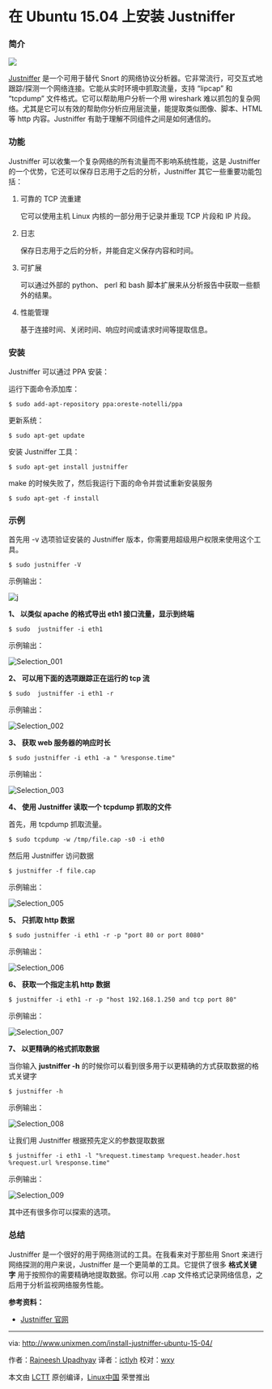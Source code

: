 在 Ubuntu 15.04 上安装 Justniffer
================================================================================
### 简介 ###
![](http://1426826955.rsc.cdn77.org/wp-content/uploads/2015/09/monitoring1.jpg)

[Justniffer][1] 是一个可用于替代 Snort 的网络协议分析器。它非常流行，可交互式地跟踪/探测一个网络连接。它能从实时环境中抓取流量，支持 “lipcap” 和 “tcpdump” 文件格式。它可以帮助用户分析一个用 wireshark 难以抓包的复杂网络。尤其是它可以有效的帮助你分析应用层流量，能提取类似图像、脚本、HTML 等 http 内容。Justniffer 有助于理解不同组件之间是如何通信的。

### 功能 ###

Justniffer 可以收集一个复杂网络的所有流量而不影响系统性能，这是 Justniffer 的一个优势，它还可以保存日志用于之后的分析，Justniffer 其它一些重要功能包括：

1. 可靠的 TCP 流重建

	它可以使用主机 Linux 内核的一部分用于记录并重现 TCP 片段和 IP 片段。

2. 日志

	保存日志用于之后的分析，并能自定义保存内容和时间。

3. 可扩展

	可以通过外部的 python、 perl 和 bash 脚本扩展来从分析报告中获取一些额外的结果。

4. 性能管理

	基于连接时间、关闭时间、响应时间或请求时间等提取信息。

### 安装 ###

Justniffer 可以通过 PPA 安装：

运行下面命令添加库：

    $ sudo add-apt-repository ppa:oreste-notelli/ppa

更新系统：

    $ sudo apt-get update

安装 Justniffer 工具：

    $ sudo apt-get install justniffer

make 的时候失败了，然后我运行下面的命令并尝试重新安装服务

    $ sudo apt-get -f install

### 示例 ###

首先用 -v 选项验证安装的 Justniffer 版本，你需要用超级用户权限来使用这个工具。

    $ sudo justniffer -V

示例输出：

![j](http://www.unixmen.com/wp-content/uploads/2015/09/j.png)

**1、 以类似 apache 的格式导出 eth1 接口流量，显示到终端**

    $ sudo  justniffer -i eth1

示例输出：

![Selection_001](http://www.unixmen.com/wp-content/uploads/2015/09/Selection_0013.png)

**2、 可以用下面的选项跟踪正在运行的 tcp 流**

    $ sudo  justniffer -i eth1 -r

示例输出：

![Selection_002](http://www.unixmen.com/wp-content/uploads/2015/09/Selection_0023.png)

**3、 获取 web 服务器的响应时长**

    $ sudo justniffer -i eth1 -a " %response.time"

示例输出：

![Selection_003](http://www.unixmen.com/wp-content/uploads/2015/09/Selection_0033.png)

**4、 使用 Justniffer 读取一个 tcpdump 抓取的文件**

首先，用 tcpdump 抓取流量。

    $ sudo tcpdump -w /tmp/file.cap -s0 -i eth0

然后用 Justniffer 访问数据

    $ justniffer -f file.cap

示例输出：

![Selection_005](http://www.unixmen.com/wp-content/uploads/2015/09/Selection_0056.png)

**5、 只抓取 http 数据**

    $ sudo justniffer -i eth1 -r -p "port 80 or port 8080"

示例输出：

![Selection_006](http://www.unixmen.com/wp-content/uploads/2015/09/Selection_0064.png)

**6、  获取一个指定主机 http 数据**

    $ justniffer -i eth1 -r -p "host 192.168.1.250 and tcp port 80"

示例输出：

![Selection_007](http://www.unixmen.com/wp-content/uploads/2015/09/Selection_0074.png)

**7、 以更精确的格式抓取数据**

当你输入 **justniffer -h** 的时候你可以看到很多用于以更精确的方式获取数据的格式关键字

    $ justniffer -h

示例输出：

![Selection_008](http://www.unixmen.com/wp-content/uploads/2015/09/Selection_0083.png)

让我们用 Justniffer 根据预先定义的参数提取数据

    $ justniffer -i eth1 -l "%request.timestamp %request.header.host %request.url %response.time"

示例输出：

![Selection_009](http://www.unixmen.com/wp-content/uploads/2015/09/Selection_0094.png)

其中还有很多你可以探索的选项。

### 总结 ###

Justniffer 是一个很好的用于网络测试的工具。在我看来对于那些用 Snort 来进行网络探测的用户来说，Justniffer 是一个更简单的工具。它提供了很多 **格式关键字** 用于按照你的需要精确地提取数据。你可以用 .cap 文件格式记录网络信息，之后用于分析监视网络服务性能。

**参考资料：**

- [Justniffer 官网][2]

--------------------------------------------------------------------------------

via: http://www.unixmen.com/install-justniffer-ubuntu-15-04/

作者：[Rajneesh Upadhyay][a]
译者：[ictlyh](http://mutouxiaogui.cn/blog)
校对：[wxy](https://github.com/wxy)

本文由 [LCTT](https://github.com/LCTT/TranslateProject) 原创编译，[Linux中国](https://linux.cn/) 荣誉推出

[a]:http://www.unixmen.com/author/rajneesh/
[1]:http://sourceforge.net/projects/justniffer/?source=directory
[2]:http://justniffer.sourceforge.net/